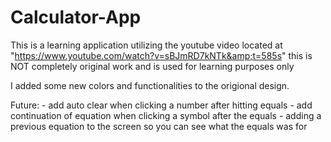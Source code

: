 # Calculator-App
This is a learning application utilizing the youtube video located at "https://www.youtube.com/watch?v=sBJmRD7kNTk&amp;t=585s" this is NOT completely original work and is used for learning purposes only


I added some new colors and functionalities to the origional design. 

Future:
    - add auto clear when clicking a number after hitting equals
    - add continuation of equation when clicking a symbol after the equals
    - adding a previous equation to the screen so you can see what the equals was for